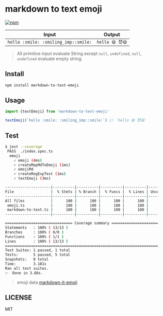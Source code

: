 # markdown to text emoji
[![npm](https://img.shields.io/npm/dt/markdown-to-text-emoji.svg?style=for-the-badge)](https://www.npmjs.com/package/markdown-to-text-emoji)

|Input|Output|
|---|---|
|`hello :smile: :smiling_imp::smile:`|`hello 😄 😈😄`|

> All primitive input evaluate String except `null`, `undefined`,
> `null`, `undefined` evaluate empty string.

## Install

```bash
npm install markdown-to-text-emoji
```

## Usage
```typescript
import {textEmoji} from 'markdown-to-text-emoji'

textEmoji(`hello :smile: :smiling_imp::smile:`) // `hello 😄 😈😄`
```


## Test
```bash
$ jest --coverage
 PASS  ./index.spec.ts
  emoji
    ✓ emoji (4ms)
    ✓ createMapMdToEmoji (1ms)
    ✓ emojiMd
    ✓ createRegExpTest (1ms)
    ✓ textEmoji (3ms)

---------------------|----------|----------|----------|----------|-------------------|
File                 |  % Stmts | % Branch |  % Funcs |  % Lines | Uncovered Line #s |
---------------------|----------|----------|----------|----------|-------------------|
All files            |      100 |      100 |      100 |      100 |                   |
 emoji.ts            |      100 |      100 |      100 |      100 |                   |
 markdown-to-text.ts |      100 |      100 |      100 |      100 |                   |
---------------------|----------|----------|----------|----------|-------------------|

=============================== Coverage summary ===============================
Statements   : 100% ( 13/13 )
Branches     : 100% ( 0/0 )
Functions    : 100% ( 1/1 )
Lines        : 100% ( 13/13 )
================================================================================
Test Suites: 1 passed, 1 total
Tests:       5 passed, 5 total
Snapshots:   0 total
Time:        3.181s
Ran all test suites.
✨  Done in 3.68s.
```

> emoji data [markdown-it-emoji](https://github.com/markdown-it/markdown-it-emoji)

## LICENSE
MIT